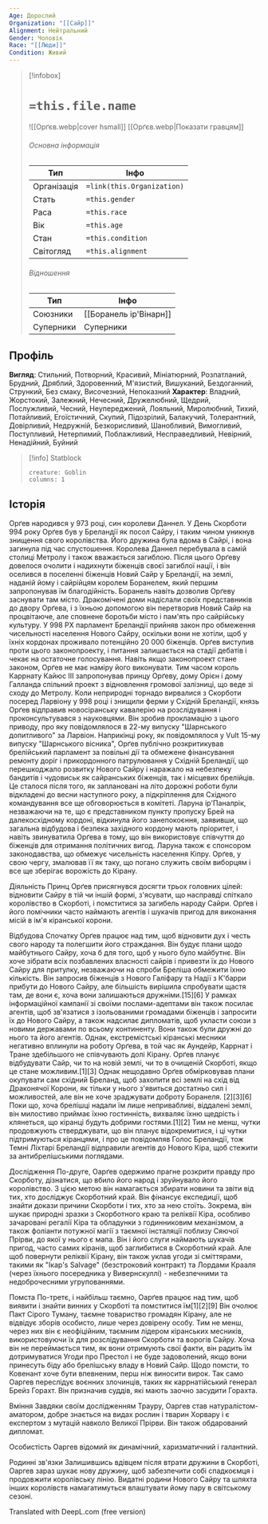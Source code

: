 ```yaml
---
Age: Дорослий
Organization: "[[Сайр]]"
Alignment: Нейтральний
Gender: Чоловік
Race: "[[Люди]]"
Condition: Живий
---
```

> [!infobox]
> # `=this.file.name`
> ![[Орґєв.webp|cover hsmall]]
> [[Орґєв.webp|Показати гравцям]]
> ###### Основна інформація
> Тип | Інфо |
> ---|---|
> Організація | `=link(this.Organization)` |
> Стать | `=this.gender` |
> Раса | `=this.race` |
> Вік | `=this.age` |
> Стан | `=this.condition` |
> Світогляд | `=this.alignment` |
> ###### Відношення
> Тип | Інфо |
> ---|---|
> Союзники | [[Боранель ір'Вінарн]] |
> Суперники | Суперники |

## Профіль
**Вигляд**: Стильний, Потворний, Красивий, Мініатюрний, Розпатланий, Брудний, Дряблий, Здоровенний, М'язистий, Вишуканий, Бездоганний, Стрункий, Без смаку, Височезний, Непоказний
**Характер**: Владний, Жорстокий, Залежний, Нечесний, Дружелюбний, Щедрий, Послужливий, Чесний, Неупереджений, Лояльний, Миролюбний, Тихий, Потайливий, Егоїстичний, Скупий, Підозрілий, Балакучий, Толерантний, Довірливий, Недружній, Безкорисливий, Шанобливий, Вимогливий, Поступливий, Нетерпимий, Поблажливий, Несправедливий, Невірний, Ненадійний, Буйний

> [!info] Statblock
> ```statblock
> creature: Goblin
> columns: 1
> ```

## Історія
Орґев народився у 973 році, син королеви Даннел.
У День Скорботи 994 року Орґев був у Бреландії як посол Сайру, і таким чином уникнув знищення свого королівства. Його дружина була вдома в Сайрі, і вона загинула під час спустошення. Королева Даннел перебувала в самій столиці Метролу і також вважається загиблою.
Після цього Орґеву довелося очолити і надихнути біженців своєї загиблої нації, і він оселився в поселенні біженців Новий Сайр у Бреландії, на землі, наданій йому і сайрійцям королем Боранелем, який першим запропонував їм благодійність. Боранель навіть дозволив Орґеву заснувати там місто. Дракомічені доми надіслали своїх представників до двору Орґева, і з їхньою допомогою він перетворив Новий Сайр на процвітаюче, але сповнене боротьби місто і пам'ять про сайрійську культуру.
У 998 РХ парламент Бреландії прийняв закон про обмеження чисельності населення Нового Сайру, оскільки вони не хотіли, щоб у їхніх кордонах проживало потенційно 20 000 біженців. Орґев виступив проти цього законопроекту, і питання залишається на стадії дебатів і чекає на остаточне голосування. Навіть якщо законопроект стане законом, Орґев не має наміру його виконувати. Тим часом король Каррнату Кайюс III запропонував принцу Орґеву, дому Орієн і дому Галланда спільний проект з відновлення громової залізниці, що веде зі сходу до Метролу.
Коли неприродні торнадо вирвалися з Скорботи посеред Ларвіону у 998 році і знищили ферми у Східній Бреландії, князь Орґев відправив новосіранську кавалерію на розслідування і проконсультувався з науковцями. Він зробив прокламацію з цього приводу, про яку повідомлялося в 22-му випуску "Шарнського допитливого" за Ларвіон.
Наприкінці року, як повідомлялося у Vult 15-му випуску "Шарнського вісника", Орґев публічно розкритикував брелійський парламент за повільні дії та обмежене фінансування ремонту доріг і прикордонного патрулювання у Східній Бреландії, що перешкоджало розвитку Нового Сайру і наражало на небезпеку бандитів і чудовиськ як сайранських біженців, так і місцевих брелійців. Це сталося після того, як заплановані на літо дорожні роботи були відкладені до весни наступного року, а підкріплення для Східного командування все ще обговорюється в комітеті. Ларуна ір'Паналрік, незважаючи на те, що є представником пункту пропуску Брей на далекосхідному кордоні, відкинула його занепокоєння, заявивши, що загальна відбудова і безпека західного кордону мають пріоритет, і навіть звинуватила Орґева в тому, що він використовує співчуття до біженців для отримання політичних вигод. Ларуна також є спонсором законодавства, що обмежує чисельність населення Кіпру. Орґев, у свою чергу, змалював її як таку, що погано служить своїм виборцям і все ще зберігає ворожість до Кірану.

Діяльність
Принц Орґев присягнувся досягти трьох головних цілей: відновити Сайру в тій чи іншій формі, з'ясувати, що насправді спіткало королівство в Скорботі, і помститися за загибель народу Сайри. Орґев і його помічники часто наймають агентів і шукачів пригод для виконання місій в ім'я кіранської корони.

Відбудова
Спочатку Орґев працює над тим, щоб відновити дух і честь свого народу та полегшити його страждання. Він будує плани щодо майбутнього Сайру, хоча б для того, щоб у нього було майбутнє. Він хоче зібрати всіх позбавлених власності сайрів і привезти їх до Нового Сайру для притулку, незважаючи на спроби Бреліша обмежити їхню кількість. Він запросив біженців з Нового Галіфару та Надії з К'барри прибути до Нового Сайру, але більшість вирішила спробувати щастя там, де вони є, хоча вони залишаються дружніми.[15][6] У рамках інформаційної кампанії зі своїми послами-адептами він також посилає агентів, щоб зв'язатися з ізольованими громадами біженців і запросити їх до Нового Сайру, а також надсилає дипломатів, щоб укласти союзи з новими державами по всьому континенту. Вони також були дружні до нього та його агентів. Однак, екстремістські кіранські месники негативно вплинули на роботу Орґева, в той час як Аундейр, Каррнат і Тране здебільшого не співчувають долі Кірану.
Орґев планує відбудувати Сайр, чи то на новій землі, чи то в очищеній Скорботі, якщо це стане можливим.[1][3] Однак нещодавно Орґев обмірковував плани окупувати сам східний Бреланд, щоб захопити всі землі на схід від Драконячої Корони, як тільки у нього з'явиться достатньо сил і можливостей, але він не хоче зраджувати доброту Боранеля. [2][3][6] Поки що, хоча брелішці надали їм лише непривабливі, віддалені землі, він милостиво приймає їхню гостинність, вихваляє їхню щедрість і клянеться, що кіранці будуть добрими гостями.[1][2] Тим не менш, чутки продовжують стверджувати, що він планує відокремитися, і ці чутки підтримуються кіранцями, і про це повідомляв Голос Бреландії, тож Темні Ліхтарі Бреландії відправили агентів до Нового Кіра, щоб стежити за антибрелішськими поглядами.

Дослідження
По-друге, Оарґев одержимо прагне розкрити правду про Скорботу, дізнатися, що вбило його народ і зруйнувало його королівство. З цією метою він намагається збирати новини та звіти від тих, хто досліджує Скорботний край. Він фінансує експедиції, щоб знайти докази причини Скорботи і тих, хто за нею стоїть.
Зокрема, він шукає природні зразки з Скорботного краю та реліквії Кіра, особливо зачаровані регалії Кіра та обладунки з годинниковим механізмом, а також фоліанти потужної магії з таємної інсталяції поблизу Сяючої Прірви, до якої у нього є мапа. Він і його слуги наймають шукачів пригод, часто самих кіранів, щоб заглибитися в Скорботний край. Але щоб повернути реліквії Кірану, він також уклав угоди зі сміттярами, такими як "Ікар's Salvage" (безстроковий контракт) та Лордами Крааля (через їхнього посередника у Вивернскуллі) - небезпечними та недоброчесними угрупованнями.

Помста
По-третє, і найбільш таємно, Оарґев працює над тим, щоб виявити і знайти винних у Скорботі та помститися їм[1][2][9] Він очолює Пакт Сірого Туману, таємне товариство громадян Кірану, але не відвідує зборів особисто, лише через довірену особу. Тим не менш, через них він є неофіційним, таємним лідером кіранських месників, використовуючи їх для розслідування Скорботи та ворогів Сайру. Хоча він не переймається тим, як вони отримують свої факти, він радить їм дотримуватися Угоди про Престол і не буде задоволений, якщо вони принесуть біду або брелішську владу в Новий Сайр. Щодо помсти, то Ковенант хоче бути впевненим, перш ніж виносити вирок.
Так само Оаргев переслідує воєнних злочинців, таких як каррнатійський генерал Брейз Горахт. Він призначив суддів, які мають заочно засудити Горахта.

Вміння
Завдяки своїм дослідженням Трауру, Оаргев став натуралістом-аматором, добре знається на видах рослин і тварин Хорвару і є експертом з мутацій навколо Великої Прірви. Він також обдарований дипломат.

Особистість
Оаргев відомий як динамічний, харизматичний і галантний.

Родинні зв'язки
Залишившись вдівцем після втрати дружини в Скорботі, Оаргев зараз шукає нову дружину, щоб забезпечити собі спадкоємця і продовжити королівську лінію. Видатні родини Нового Сайру та шляхта інших королівств намагатимуться влаштувати йому пару в світському сезоні.

Translated with DeepL.com (free version)